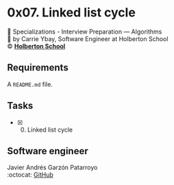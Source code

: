# 0x07. Linked list cycle
:open_file_folder: Specializations - Interview Preparation ― Algorithms  
:bust_in_silhouette: by Carrie Ybay, Software Engineer at Holberton School  
:copyright: **[Holberton School](https://www.holbertonschool.com/)**

## Requirements
A ```README.md``` file.

## Tasks
* [x] 0. Linked list cycle

## Software engineer
Javier Andrés Garzón Patarroyo  
:octocat: [GitHub](https://github.com/javierandresgp/)
